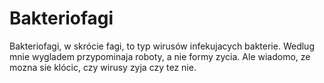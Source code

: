 # Bakteriofagi

Bakteriofagi, w skrócie fagi, to typ wirusów infekujacych bakterie. Wedlug mnie
wygladem przypominaja roboty, a nie formy zycia. Ale wiadomo, ze mozna sie
klócic, czy wirusy zyja czy tez nie.
